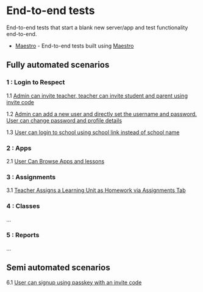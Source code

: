 # End-to-end tests

End-to-end tests that start a blank new server/app and test functionality end-to-end.

* [Maestro](../.maestro/) - End-to-end tests built using [Maestro](https://maestro.mobile.dev)

## Fully automated scenarios

### 1 : Login to Respect

1.1 [Admin can invite teacher, teacher can invite student and parent using invite code](test-description/001_001_invite_using_invite_code_test_description.md)

1.2 [Admin can add a new user and directly set the username and password. User can change password and profile details](test-description/001_002_add_user_direct_test_description.md)

1.3 [User can login to school using school link instead of school name](test-description/001_003_login_using_school_link_test_description.md)

### 2 : Apps

2.1 [User Can Browse Apps and lessons ](test-description/002_browse_lessons_test_description.md)

### 3 : Assignments

3.1 [Teacher Assigns a Learning Unit as Homework via Assignments Tab](test-description/003_teacher_user_assigns_assignment_to_a_class_test_description.md)

### 4 : Classes

...

### 5 : Reports

...

## Semi automated scenarios

6.1 [User can signup using passkey with an invite code](test-description/006_user_signup_using_passkey_test_description.md)
